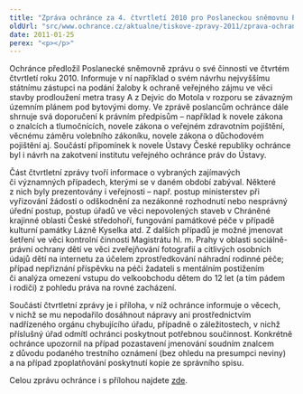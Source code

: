 ```yaml
---
title: "Zpráva ochránce za 4. čtvrtletí 2010 pro Poslaneckou sněmovnu PČR"
oldUrl: "src/www.ochrance.cz/aktualne/tiskove-zpravy-2011/zprava-ochrance-za-4-ctvrtleti-2010-pro-poslaneckou-snemovnu-pcr"
date: 2011-01-25
perex: "<p></p>"
---
```


<!-- imported from the old website -->

<p>Ochránce předložil Poslanecké sněmovně zprávu o své činnosti ve čtvrtém čtvrtletí roku 2010. Informuje v ní například o svém návrhu nejvyššímu státnímu zástupci na podání žaloby k ochraně veřejného zájmu ve věci stavby prodloužení metra trasy A z Dejvic do Motola v rozporu se závazným územním plánem pod bytovými domy. Ve zprávě poslancům ochránce dále shrnuje svá doporučení k právním předpisům – například k novele zákona o znalcích a tlumočnících, novele zákona o veřejném zdravotním pojištění, věcnému záměru volebního zákoníku, novele zákona o důchodovém pojištění aj. Součástí připomínek k novele Ústavy České republiky ochránce byl i návrh na zakotvení institutu veřejného ochránce práv do Ústavy.</p><p>Část čtvrtletní zprávy tvoří informace o vybraných zajímavých či významných případech, kterými se v daném období zabýval. Některé z nich byly prezentovány i veřejnosti – např. postup ministerstev při vyřizování žádostí o odškodnění za nezákonné rozhodnutí nebo nesprávný úřední postup, postup úřadů ve věci nepovolených staveb v Chráněné krajinné oblasti České středohoří, fungování památkové péče v případě kulturní památky Lázně Kyselka atd. Z dalších případů je možné jmenovat šetření ve věci kontrolní činnosti Magistrátu hl. m. Prahy v oblasti sociálně-právní ochrany dětí ve věci zveřejňování fotografií a citlivých osobních údajů dětí na internetu za účelem zprostředkování náhradní rodinné péče; případ nepřiznání příspěvku na péči žadateli s mentálním postižením či analýza omezení vstupu do velkoobchodu dětem do 12 let (a tím pádem i rodiči) z pohledu práva na rovné zacházení.</p><p>Součástí čtvrtletní zprávy je i příloha, v níž ochránce informuje o věcech, v nichž se mu nepodařilo dosáhnout nápravy ani prostřednictvím nadřízeného orgánu chybujícího úřadu, případně o záležitostech, v nichž příslušný úřad odmítl ochránci poskytnout potřebnou součinnost. Konkrétně ochránce upozornil na případ pozastavení jmenování soudním znalcem z důvodu podaného trestního oznámení (bez ohledu na presumpci neviny) a na případ zpoplatňování poskytnutí kopie ze správního spisu.</p><p>Celou zprávu ochránce i s přílohou najdete <a href="https://www.ochrance.cz/zpravy-o-cinnosti/zpravy-pro-poslaneckou-snemovnu/">zde</a>.</p>
